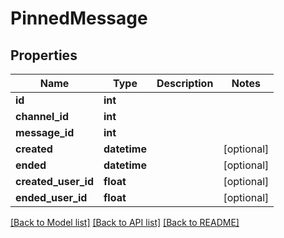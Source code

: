 # PinnedMessage

## Properties
Name | Type | Description | Notes
------------ | ------------- | ------------- | -------------
**id** | **int** |  | 
**channel_id** | **int** |  | 
**message_id** | **int** |  | 
**created** | **datetime** |  | [optional] 
**ended** | **datetime** |  | [optional] 
**created_user_id** | **float** |  | [optional] 
**ended_user_id** | **float** |  | [optional] 

[[Back to Model list]](../README.md#documentation-for-models) [[Back to API list]](../README.md#documentation-for-api-endpoints) [[Back to README]](../README.md)


